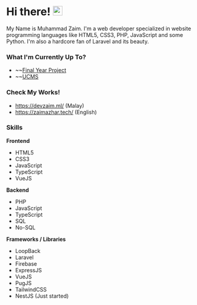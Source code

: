 # Hi there! <span><img src="https://media.giphy.com/media/hvRJCLFzcasrR4ia7z/giphy.gif" width="25px"></span>
My Name is Muhammad Zaim. I'm a web developer specialized in website programming languages like HTML5, CSS3, PHP, JavaScript and some Python. I'm also a hardcore fan of Laravel and its beauty.

### What I'm Currently Up To?
- ~~[Final Year Project](https://github.com/zaimazhar97/Golf-Scoring-System)
- ~~[UCMS](https://github.com/zaimazhar97/UCMS)

### Check My Works!
- https://devzaim.ml/ (Malay)
- https://zaimazhar.tech/ (English)

### Skills
**Frontend**
- HTML5
- CSS3
- JavaScript
- TypeScript
- VueJS

**Backend**
- PHP
- JavaScript
- TypeScript
- SQL
- No-SQL

**Frameworks / Libraries**
- LoopBack
- Laravel
- Firebase
- ExpressJS
- VueJS
- PugJS
- TailwindCSS
- NestJS (Just started)
